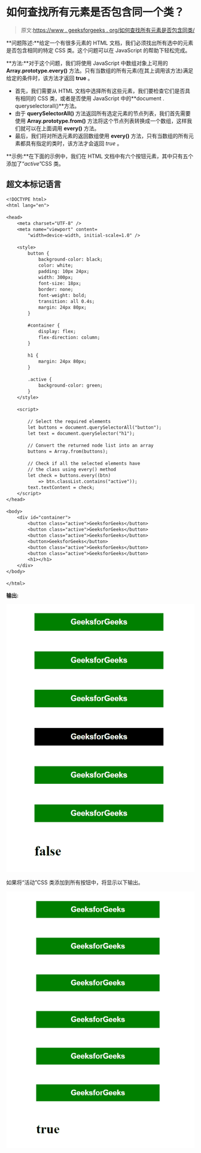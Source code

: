 # 如何查找所有元素是否包含同一个类？

> 原文:[https://www . geeksforgeeks . org/如何查找所有元素是否包含同类/](https://www.geeksforgeeks.org/how-to-find-whether-all-element-contains-same-class-or-not/)

**问题陈述:**给定一个有很多元素的 HTML 文档，我们必须找出所有选中的元素是否包含相同的特定 CSS 类。这个问题可以在 JavaScript 的帮助下轻松完成。

**方法:**对于这个问题，我们将使用 JavaScript 中数组对象上可用的 **Array.prototype.every()** 方法。只有当数组的所有元素(在其上调用该方法)满足给定的条件时，该方法才返回 **true** 。

*   首先，我们需要从 HTML 文档中选择所有这些元素，我们要检查它们是否具有相同的 CSS 类，或者是否使用 JavaScript 中的**document . queryselectorall()**方法。
*   由于 **querySelectorAll()** 方法返回所有选定元素的节点列表，我们首先需要使用 **Array.prototype.from()** 方法将这个节点列表转换成一个数组，这样我们就可以在上面调用 **every()** 方法。
*   最后，我们将对所选元素的返回数组使用 **every()** 方法，只有当数组的所有元素都具有指定的类时，该方法才会返回 *true* 。

**示例:**在下面的示例中，我们在 HTML 文档中有六个按钮元素，其中只有五个添加了“*active*”CSS 类。

## 超文本标记语言

```htmlhtml
<!DOCTYPE html>
<html lang="en">

<head>
    <meta charset="UTF-8" />
    <meta name="viewport" content=
        "width=device-width, initial-scale=1.0" />

    <style>
        button {
            background-color: black;
            color: white;
            padding: 10px 24px;
            width: 300px;
            font-size: 18px;
            border: none;
            font-weight: bold;
            transition: all 0.4s;
            margin: 24px 80px;
        }

        #container {
            display: flex;
            flex-direction: column;
        }

        h1 {
            margin: 24px 80px;
        }

        .active {
            background-color: green;
        }
    </style>

    <script>

        // Select the required elements
        let buttons = document.querySelectorAll("button");
        let text = document.querySelector("h1");

        // Convert the returned node list into an array
        buttons = Array.from(buttons);

        // Check if all the selected elements have
        // the class using every() method
        let check = buttons.every((btn) 
            => btn.classList.contains("active"));
        text.textContent = check;
    </script>
</head>

<body>
    <div id="container">
        <button class="active">GeeksforGeeks</button>
        <button class="active">GeeksforGeeks</button>
        <button class="active">GeeksforGeeks</button>
        <button>GeeksforGeeks</button>
        <button class="active">GeeksforGeeks</button>
        <button class="active">GeeksforGeeks</button>
        <h1></h1>
    </div>
</body>

</html>
```

**输出:**

![](img/7328ffbc26cc14fe20f2f7b36e39be68.png)

如果将“活动”CSS 类添加到所有按钮中，将显示以下输出。

![](img/76f5b5e48a8b0a70464a9b2c4dd7db8a.png)